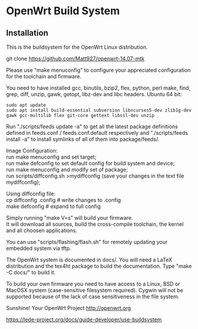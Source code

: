 # OpenWrt Build System

## Installation

This is the buildsystem for the OpenWrt Linux distribution.

git clone https://github.com/Matt927/openwrt-14.07-mtk

Please use "make menuconfig" to configure your appreciated configuration for the toolchain and firmware.

You need to have installed gcc, binutils, bzip2, flex, python, perl make, find, grep, diff, unzip, gawk, getopt, libz-dev and libc headers. 
Ubuntu 64 bit:

```shell
sudo apt update  
sudo apt install build-essential subversion libncurses5-dev zlib1g-dev gawk gcc-multilib flex git-core gettext libssl-dev unzip
```

Run "./scripts/feeds update -a" to get all the latest package definitions defined in feeds.conf / feeds.conf.default respectively and "./scripts/feeds install -a" to install symlinks of all of them into package/feeds/.

Image Configuration:  
run make menuconfig and set target;  
run make defconfig to set default config for build system and device;  
run make menuconfig and modify set of package;  
run scripts/diffconfig.sh >mydiffconfig (save your changes in the text file mydiffconfig);  

Using diffconfig file:  
cp diffconfig .config   # write changes to .config  
make defconfig   # expand to full config  

Simply running "make V=s" will build your firmware.  
It will download all sources, build the cross-compile toolchain, the kernel and all choosen applications.  

You can use "scripts/flashing/flash.sh" for remotely updating your embedded system via tftp.

The OpenWrt system is documented in docs/. You will need a LaTeX distribution and the tex4ht package to build the documentation. Type "make -C docs/" to build it.

To build your own firmware you need to have access to a Linux, BSD or MacOSX system (case-sensitive filesystem required). Cygwin will not be supported because of the lack of case sensitiveness in the file system.

Sunshine!
	Your OpenWrt Project
	http://openwrt.org

https://lede-project.org/docs/guide-developer/use-buildsystem
